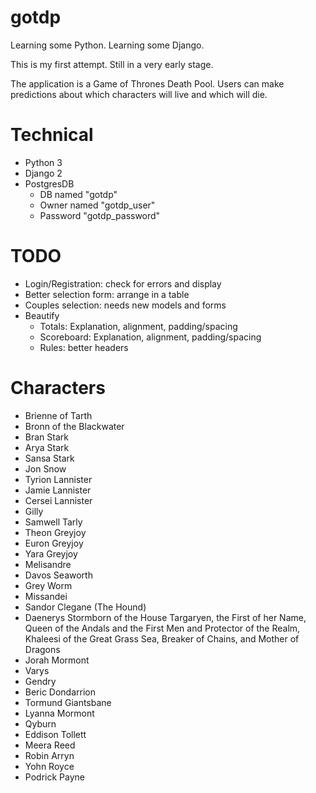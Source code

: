 # gotdp

Learning some Python. Learning some Django.

This is my first attempt. Still in a very early stage.

The application is a Game of Thrones Death Pool. Users can make
predictions about which characters will live and which will die.

# Technical

* Python 3 
* Django 2
* PostgresDB 
  * DB named "gotdp"
  * Owner named "gotdp\_user"
  * Password "gotdp\_password"

# TODO

* Login/Registration: check for errors and display
* Better selection form: arrange in a table
* Couples selection: needs new models and forms
* Beautify
  * Totals: Explanation, alignment, padding/spacing
  * Scoreboard: Explanation, alignment, padding/spacing
  * Rules: better headers

# Characters

* Brienne of Tarth
* Bronn of the Blackwater
* Bran Stark
* Arya Stark
* Sansa Stark
* Jon Snow
* Tyrion Lannister
* Jamie Lannister
* Cersei Lannister
* Gilly
* Samwell Tarly
* Theon Greyjoy
* Euron Greyjoy
* Yara Greyjoy
* Melisandre
* Davos Seaworth
* Grey Worm
* Missandei
* Sandor Clegane (The Hound)
* Daenerys Stormborn of the House Targaryen, the First of her Name, Queen of the Andals and the First Men and Protector of the Realm, Khaleesi of the Great Grass Sea, Breaker of Chains, and Mother of Dragons 
* Jorah Mormont 
* Varys
* Gendry
* Beric Dondarrion
* Tormund Giantsbane
* Lyanna Mormont
* Qyburn
* Eddison Tollett
* Meera Reed
* Robin Arryn
* Yohn Royce
* Podrick Payne
